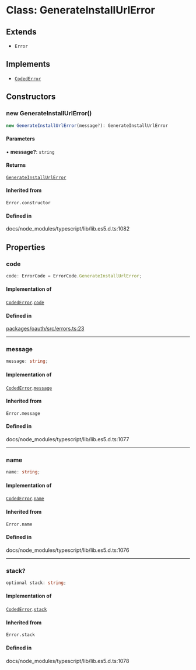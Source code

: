 # Class: GenerateInstallUrlError

## Extends

- `Error`

## Implements

- [`CodedError`](Interface.CodedError.md)

## Constructors

### new GenerateInstallUrlError()

```ts
new GenerateInstallUrlError(message?): GenerateInstallUrlError
```

#### Parameters

• **message?**: `string`

#### Returns

[`GenerateInstallUrlError`](Class.GenerateInstallUrlError.md)

#### Inherited from

`Error.constructor`

#### Defined in

docs/node\_modules/typescript/lib/lib.es5.d.ts:1082

## Properties

### code

```ts
code: ErrorCode = ErrorCode.GenerateInstallUrlError;
```

#### Implementation of

[`CodedError`](Interface.CodedError.md).[`code`](Interface.CodedError.md#code)

#### Defined in

[packages/oauth/src/errors.ts:23](https://github.com/slackapi/node-slack-sdk/blob/main/packages/oauth/src/errors.ts#L23)

***

### message

```ts
message: string;
```

#### Implementation of

[`CodedError`](Interface.CodedError.md).[`message`](Interface.CodedError.md#message)

#### Inherited from

`Error.message`

#### Defined in

docs/node\_modules/typescript/lib/lib.es5.d.ts:1077

***

### name

```ts
name: string;
```

#### Implementation of

[`CodedError`](Interface.CodedError.md).[`name`](Interface.CodedError.md#name)

#### Inherited from

`Error.name`

#### Defined in

docs/node\_modules/typescript/lib/lib.es5.d.ts:1076

***

### stack?

```ts
optional stack: string;
```

#### Implementation of

[`CodedError`](Interface.CodedError.md).[`stack`](Interface.CodedError.md#stack)

#### Inherited from

`Error.stack`

#### Defined in

docs/node\_modules/typescript/lib/lib.es5.d.ts:1078
